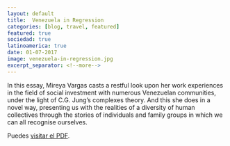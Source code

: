 ```yaml
---
layout: default
title:  Venezuela in Regression
categories: [blog, travel, featured]
featured: true
sociedad: true
latinoamerica: true
date: 01-07-2017
image: venezuela-in-regression.jpg
excerpt_separator: <!--more-->
---
```


In this essay, Mireya Vargas casts a restful look upon her
work experiences in the field of social investment with numerous
Venezuelan communities, under the light of C.G. Jung’s
complexes theory. And this she does in a novel way, presenting
us with the realities of a diversity of human collectives through
the stories of individuals and family groups in which we can all
recognise ourselves. 
<!--more-->
Puedes [visitar el PDF](/assets/pdf/venezuela-in-regression.pdf).